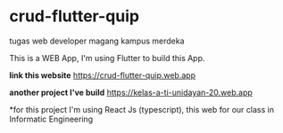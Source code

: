 # crud-flutter-quip
tugas web developer magang kampus merdeka

This is a WEB App, I'm using Flutter to build this App.

**link this website**
https://crud-flutter-quip.web.app

**another project I've build**
https://kelas-a-ti-unidayan-20.web.app

*for this project I'm using React Js (typescript), this web for our class in Informatic Engineering
